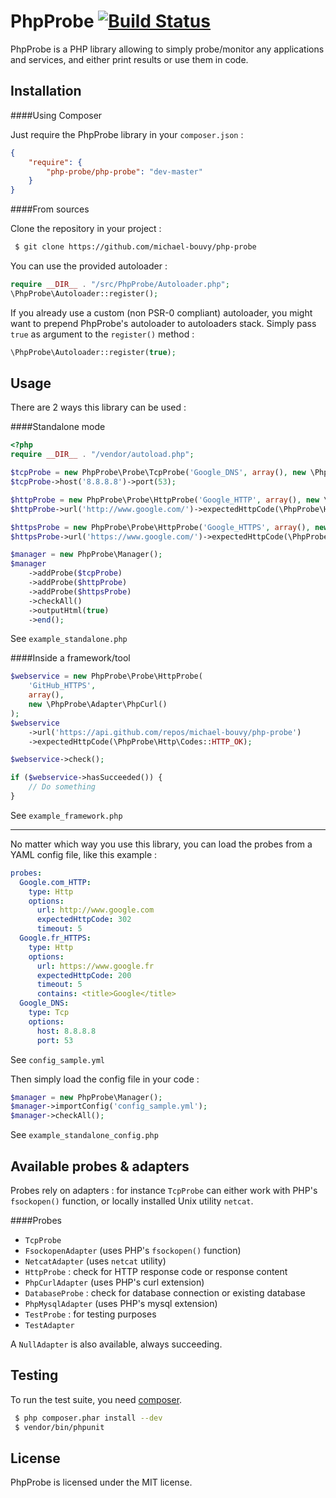 PhpProbe [![Build Status](https://travis-ci.org/michael-bouvy/php-probe.png?branch=master)](https://travis-ci.org/michael-bouvy/php-probe)
=========

PhpProbe is a PHP library allowing to simply probe/monitor any applications and services, and either print results or use them in code.

Installation
-----------

####Using Composer

Just require the PhpProbe library in your `composer.json` : 

```json
{
    "require": {
        "php-probe/php-probe": "dev-master"
    }
}
```

####From sources

Clone the repository in your project :

```bash
 $ git clone https://github.com/michael-bouvy/php-probe
```

You can use the provided autoloader :

```php
require __DIR__ . "/src/PhpProbe/Autoloader.php";
\PhpProbe\Autoloader::register();
```

If you already use a custom (non PSR-0 compliant) autoloader, you might want to prepend PhpProbe's autoloader to autoloaders stack. Simply pass `true` as argument to the `register()` method :

```php
\PhpProbe\Autoloader::register(true);
```

Usage
-----------

There are 2 ways this library can be used : 

####Standalone mode

```php
<?php
require __DIR__ . "/vendor/autoload.php";

$tcpProbe = new PhpProbe\Probe\TcpProbe('Google_DNS', array(), new \PhpProbe\Adapter\Fsockopen());
$tcpProbe->host('8.8.8.8')->port(53);

$httpProbe = new PhpProbe\Probe\HttpProbe('Google_HTTP', array(), new \PhpProbe\Adapter\PhpCurl());
$httpProbe->url('http://www.google.com/')->expectedHttpCode(\PhpProbe\Http\Codes::HTTP_FOUND);

$httpsProbe = new PhpProbe\Probe\HttpProbe('Google_HTTPS', array(), new \PhpProbe\Adapter\PhpCurl());
$httpsProbe->url('https://www.google.com/')->expectedHttpCode(\PhpProbe\Http\Codes::HTTP_FOUND);

$manager = new PhpProbe\Manager();
$manager
    ->addProbe($tcpProbe)
    ->addProbe($httpProbe)
    ->addProbe($httpsProbe)
    ->checkAll()
    ->outputHtml(true)
    ->end();
```

See `example_standalone.php`

####Inside a framework/tool

```php
$webservice = new PhpProbe\Probe\HttpProbe(
    'GitHub_HTTPS',
    array(),
    new \PhpProbe\Adapter\PhpCurl()
);
$webservice
    ->url('https://api.github.com/repos/michael-bouvy/php-probe')
    ->expectedHttpCode(\PhpProbe\Http\Codes::HTTP_OK);

$webservice->check();

if ($webservice->hasSucceeded()) {
    // Do something
}
```

See `example_framework.php`

***

No matter which way you use this library, you can load the probes from a YAML config file, like this example :

```yaml
probes:
  Google.com_HTTP:
    type: Http
    options:
      url: http://www.google.com
      expectedHttpCode: 302
      timeout: 5
  Google.fr_HTTPS:
    type: Http
    options:
      url: https://www.google.fr
      expectedHttpCode: 200
      timeout: 5
      contains: <title>Google</title>
  Google_DNS:
    type: Tcp
    options:
      host: 8.8.8.8
      port: 53
```

See `config_sample.yml`

Then simply load the config file in your code :

```php
$manager = new PhpProbe\Manager();
$manager->importConfig('config_sample.yml');
$manager->checkAll();
```

See `example_standalone_config.php`

Available probes & adapters
-----------

Probes rely on adapters : for instance `TcpProbe` can either work with PHP's `fsockopen()` function, or locally installed Unix utility `netcat`.

####Probes
* `TcpProbe`
 * `FsockopenAdapter` (uses PHP's `fsockopen()` function)
 * `NetcatAdapter` (uses `netcat` utility)
* `HttpProbe` : check for HTTP response code or response content
 * `PhpCurlAdapter` (uses PHP's curl extension)
* `DatabaseProbe` : check for database connection or existing database
 * `PhpMysqlAdapter` (uses PHP's mysql extension)
* `TestProbe` : for testing purposes
 * `TestAdapter`

A `NullAdapter` is also available, always succeeding.

Testing
-----------

To run the test suite, you need [composer](http://getcomposer.org).

```bash
 $ php composer.phar install --dev
 $ vendor/bin/phpunit
```

License
-----------

PhpProbe is licensed under the MIT license.